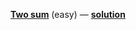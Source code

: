**[Two sum](https://leetcode.com/problems/two-sum/)** (easy) — **[solution](https://leetcode.com/problems/two-sum/)**